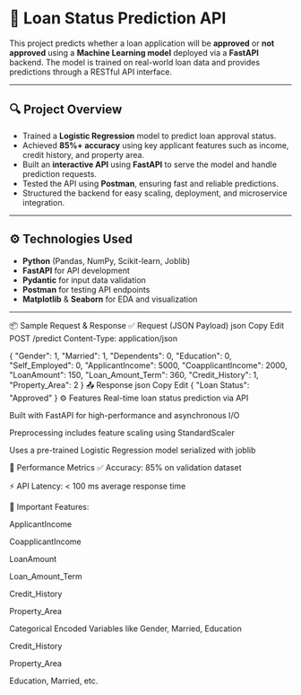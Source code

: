 # 🏦 Loan Status Prediction API

This project predicts whether a loan application will be **approved** or **not approved** using a **Machine Learning model** deployed via a **FastAPI** backend. The model is trained on real-world loan data and provides predictions through a RESTful API interface.

---

## 🔍 Project Overview

- Trained a **Logistic Regression** model to predict loan approval status.
- Achieved **85%+ accuracy** using key applicant features such as income, credit history, and property area.
- Built an **interactive API** using **FastAPI** to serve the model and handle prediction requests.
- Tested the API using **Postman**, ensuring fast and reliable predictions.
- Structured the backend for easy scaling, deployment, and microservice integration.

---

## ⚙️ Technologies Used

- **Python** (Pandas, NumPy, Scikit-learn, Joblib)
- **FastAPI** for API development
- **Pydantic** for input data validation
- **Postman** for testing API endpoints
- **Matplotlib** & **Seaborn** for EDA and visualization

---



📦 Sample Request & Response
✅ Request (JSON Payload)
json
Copy
Edit
POST /predict
Content-Type: application/json

{
  "Gender": 1,
  "Married": 1,
  "Dependents": 0,
  "Education": 0,
  "Self_Employed": 0,
  "ApplicantIncome": 5000,
  "CoapplicantIncome": 2000,
  "LoanAmount": 150,
  "Loan_Amount_Term": 360,
  "Credit_History": 1,
  "Property_Area": 2
}
📤 Response
json
Copy
Edit
{
  "Loan Status": "Approved"
}
⚙️ Features
Real-time loan status prediction via API

Built with FastAPI for high-performance and asynchronous I/O

Preprocessing includes feature scaling using StandardScaler

Uses a pre-trained Logistic Regression model serialized with joblib

🚀 Performance Metrics
✅ Accuracy: 85% on validation dataset

⚡ API Latency: < 100 ms average response time

🔑 Important Features:

ApplicantIncome

CoapplicantIncome

LoanAmount

Loan_Amount_Term

Credit_History

Property_Area

Categorical Encoded Variables like Gender, Married, Education



Credit_History

Property_Area

Education, Married, etc.

